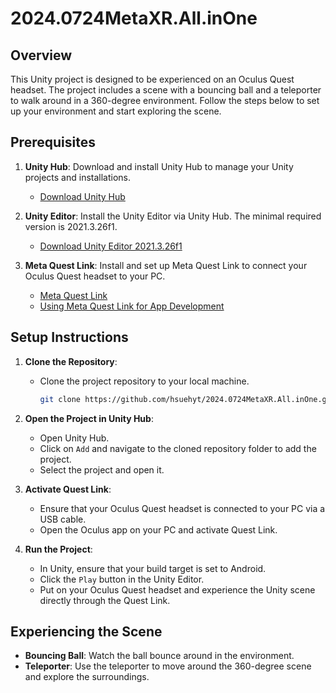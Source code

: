 # 2024.0724MetaXR.All.inOne

## Overview

This Unity project is designed to be experienced on an Oculus Quest headset. The project includes a scene with a bouncing ball and a teleporter to walk around in a 360-degree environment. Follow the steps below to set up your environment and start exploring the scene.

## Prerequisites

1. **Unity Hub**: Download and install Unity Hub to manage your Unity projects and installations.
   - [Download Unity Hub](https://public-cdn.cloud.unity3d.com/hub/prod/UnityHubSetup.exe)

2. **Unity Editor**: Install the Unity Editor via Unity Hub. The minimal required version is 2021.3.26f1.
   - [Download Unity Editor 2021.3.26f1](https://download.unity3d.com/download_unity/a16dc32e0ff2/Windows64EditorInstaller/UnitySetup64-2021.3.26f1.exe)

3. **Meta Quest Link**: Install and set up Meta Quest Link to connect your Oculus Quest headset to your PC.
   - [Meta Quest Link](https://www.oculus.com/lynx/?u=https%3A%2F%2Fwww.meta.com%2Fhelp%2Fquest%2Farticles%2Fheadsets-and-accessories%2Foculus-link%2Frequirements-quest-link%2F&e=AT3WN53gV5HKHNvw1eBbI-PmQejYP07COdSGEyF0ONhL8rSwBj1IjNWbAwHKjJladI_vaqSBYKfUOHrj4Va2snnQtH-fZx0knSZ3ovOqWViM66mIcLFMS0A_Agw3E-FSLBokmsGps6RF3WXuPzghFg)
   - [Using Meta Quest Link for App Development](https://developer.oculus.com/documentation/unity/unity-link/)

## Setup Instructions

1. **Clone the Repository**:
   - Clone the project repository to your local machine.
     ```bash
     git clone https://github.com/hsuehyt/2024.0724MetaXR.All.inOne.git
     ```

2. **Open the Project in Unity Hub**:
   - Open Unity Hub.
   - Click on `Add` and navigate to the cloned repository folder to add the project.
   - Select the project and open it.

3. **Activate Quest Link**:
   - Ensure that your Oculus Quest headset is connected to your PC via a USB cable.
   - Open the Oculus app on your PC and activate Quest Link.

4. **Run the Project**:
   - In Unity, ensure that your build target is set to Android.
   - Click the `Play` button in the Unity Editor.
   - Put on your Oculus Quest headset and experience the Unity scene directly through the Quest Link.

## Experiencing the Scene

- **Bouncing Ball**: Watch the ball bounce around in the environment.
- **Teleporter**: Use the teleporter to move around the 360-degree scene and explore the surroundings.

